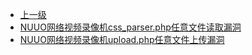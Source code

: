 * [上一级](docs/wy876_poc/)
* [NUUO网络视频录像机css_parser.php任意文件读取漏洞](docs/wy876_poc/NUUO/NUUO%E7%BD%91%E7%BB%9C%E8%A7%86%E9%A2%91%E5%BD%95%E5%83%8F%E6%9C%BAcss_parser.php%E4%BB%BB%E6%84%8F%E6%96%87%E4%BB%B6%E8%AF%BB%E5%8F%96%E6%BC%8F%E6%B4%9E.md)
* [NUUO网络视频录像机upload.php任意文件上传漏洞](docs/wy876_poc/NUUO/NUUO%E7%BD%91%E7%BB%9C%E8%A7%86%E9%A2%91%E5%BD%95%E5%83%8F%E6%9C%BAupload.php%E4%BB%BB%E6%84%8F%E6%96%87%E4%BB%B6%E4%B8%8A%E4%BC%A0%E6%BC%8F%E6%B4%9E.md)
